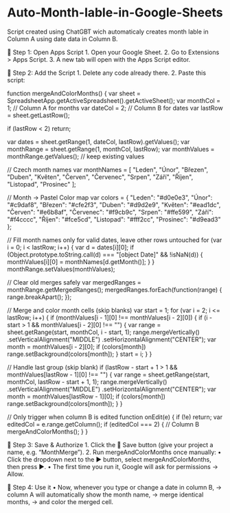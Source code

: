 # Auto-Month-lable-in-Google-Sheets
Script created using ChatGBT wich automaticaly creates month lable in Column A using date data in Column B. 

🔹 Step 1: Open Apps Script
	1.	Open your Google Sheet.
	2.	Go to Extensions > Apps Script.
	3.	A new tab will open with the Apps Script editor.

🔹 Step 2: Add the Script
	1.	Delete any code already there.
	2.	Paste this script:
 
 function mergeAndColorMonths() {
  var sheet = SpreadsheetApp.getActiveSpreadsheet().getActiveSheet();
  var monthCol = 1; // Column A for months
  var dateCol = 2;  // Column B for dates
  var lastRow = sheet.getLastRow();

  if (lastRow < 2) return;

  var dates = sheet.getRange(1, dateCol, lastRow).getValues();
  var monthRange = sheet.getRange(1, monthCol, lastRow);
  var monthValues = monthRange.getValues(); // keep existing values

  // Czech month names
  var monthNames = [
    "Leden", "Únor", "Březen", "Duben", "Květen", "Červen",
    "Červenec", "Srpen", "Září", "Říjen", "Listopad", "Prosinec"
  ];

  // Month → Pastel Color map
  var colors = {
    "Leden": "#d0e0e3",
    "Únor": "#c9daf8",
    "Březen": "#cfe2f3",
    "Duben": "#d9d2e9",
    "Květen": "#ead1dc",
    "Červen": "#e6b8af",
    "Červenec": "#f9cb9c",
    "Srpen": "#ffe599",
    "Září": "#f4cccc",
    "Říjen": "#fce5cd",
    "Listopad": "#fff2cc",
    "Prosinec": "#d9ead3"
  };

  // Fill month names only for valid dates, leave other rows untouched
  for (var i = 0; i < lastRow; i++) {
    var d = dates[i][0];
    if (Object.prototype.toString.call(d) === "[object Date]" && !isNaN(d)) {
      monthValues[i][0] = monthNames[d.getMonth()];
    }
  }
  monthRange.setValues(monthValues);

  // Clear old merges safely
  var mergedRanges = monthRange.getMergedRanges();
  mergedRanges.forEach(function(range) {
    range.breakApart();
  });

  // Merge and color month cells (skip blanks)
  var start = 1;
  for (var i = 2; i <= lastRow; i++) {
    if (monthValues[i - 1][0] !== monthValues[i - 2][0]) {
      if (i - start > 1 && monthValues[i - 2][0] !== "") {
        var range = sheet.getRange(start, monthCol, i - start, 1);
        range.mergeVertically()
             .setVerticalAlignment("MIDDLE")
             .setHorizontalAlignment("CENTER");
        var month = monthValues[i - 2][0];
        if (colors[month]) range.setBackground(colors[month]);
      }
      start = i;
    }
  }

  // Handle last group (skip blank)
  if (lastRow - start + 1 > 1 && monthValues[lastRow - 1][0] !== "") {
    var range = sheet.getRange(start, monthCol, lastRow - start + 1, 1);
    range.mergeVertically()
         .setVerticalAlignment("MIDDLE")
         .setHorizontalAlignment("CENTER");
    var month = monthValues[lastRow - 1][0];
    if (colors[month]) range.setBackground(colors[month]);
  }
}

// Only trigger when column B is edited
function onEdit(e) {
  if (!e) return;
  var editedCol = e.range.getColumn();
  if (editedCol === 2) { // Column B
    mergeAndColorMonths();
  }
}

 🔹 Step 3: Save & Authorize
	1.	Click the 💾 Save button (give your project a name, e.g. “MonthMerge”).
	2.	Run mergeAndColorMonths once manually:
	•	Click the dropdown next to the ▶️ button, select mergeAndColorMonths, then press ▶️.
	•	The first time you run it, Google will ask for permissions → Allow.

🔹 Step 4: Use it
	•	Now, whenever you type or change a date in column B,
→ column A will automatically show the month name,
→ merge identical months,
→ and color the merged cell.
